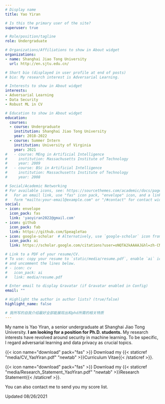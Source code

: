 ```yaml
---
# Display name
title: Yao Yiran

# Is this the primary user of the site?
superuser: true

# Role/position/tagline
role: Undergraduate

# Organizations/Affiliations to show in About widget
organizations:
- name: Shanghai Jiao Tong University
  url: http://en.sjtu.edu.cn/

# Short bio (displayed in user profile at end of posts)
# bio: My research interest is Adversarial Learning.

# Interests to show in About widget
interests:
- Adversarial Learning
- Data Security
- Robust ML in CV

# Education to show in About widget
education:
  courses:
  - course: Undergraduate
    institution: Shanghai Jiao Tong University
    year: 2018-2022
  - course: Summer Intern
    institution: University of Virginia
    year: 2021
#   - course: MEng in Artificial Intelligence
#     institution: Massachusetts Institute of Technology
#     year: 2009
#   - course: BSc in Artificial Intelligence
#     institution: Massachusetts Institute of Technology
#     year: 2008

# Social/Academic Networking
# For available icons, see: https://sourcethemes.com/academic/docs/page-builder/#icons
#   For an email link, use "fas" icon pack, "envelope" icon, and a link in the
#   form "mailto:your-email@example.com" or "/#contact" for contact widget.
social:
- icon: envelope
  icon_pack: fas
  link: 'yaoyiran2022@gmail.com'
- icon: github
  icon_pack: fab
  link: https://github.com/SpeagleYao
- icon: google-scholar  # Alternatively, use `google-scholar` icon from `ai` icon pack
  icon_pack: ai
  link: https://scholar.google.com/citations?user=oNQTA2kAAAAJ&hl=zh-CN

# Link to a PDF of your resume/CV.
# To use: copy your resume to `static/media/resume.pdf`, enable `ai` icons in `params.toml`, 
# and uncomment the lines below.
# - icon: cv
#   icon_pack: ai
#   link: media/resume.pdf

# Enter email to display Gravatar (if Gravatar enabled in Config)
email: ""

# Highlight the author in author lists? (true/false)
highlight_name: false

# 我所写的自我介绍最好全部能展现出和phd所需的相关特质
---
```


My name is Yao Yiran, a senior undergraduate at Shanghai Jiao Tong University. **I am looking for a position for Ph.D. students.**
My research interests have revolved around security in machine learning. To be specific, I regard adversarial learning and data privacy as crucial topics.

<!-- I love the enormous joy when thinking about how to solve hard but intriguing problems. The experiences of both maths and coding competitions since childhood gave me a good habit of thinking. I was arrested for the simplicity and powerfulness of AI after entering college, and during my self-training of AI, I came across Adversarial Learning. AI, so powerful as it looks on the surface, is so vulnerable as well. I wonder why AI is vulnerable and how to make it robust, which may entitle me to a deeper understanding of how AI works. -->

<!-- I started to research in Adversarial Learning at the beginning of my junior year. Now, I have got complete research experiences in Adversarial Learning, in which I carried out experiments independently, and also participated in method design and paper writing. I am looking forward to getting more research opportunities abroad. -->
 <!-- It feels so refreshing pondering and doing experiments every day and my desire to pursue a Ph.D. becomes more firm.  -->
<!-- My research interests have revolved around security in machine learning. The world relies more and more on machine learning models, so it poses a severe challenge to the robustness of models. Besides, people are gradually more aware of the significance to protect personal privacy, while the current technical means have not yet given people proper ways to protect themselves. Therefore, I regard adversarial learning and data privacy as crucial topics and I want to explore more about them. -->

{{< icon name="download" pack="fas" >}} Download my {{< staticref "media/CV_YaoYiran.pdf" "newtab" >}}Curriculum Vitae{{< /staticref >}}.

{{< icon name="download" pack="fas" >}} Download my {{< staticref "media/Research_Statement_YaoYiran.pdf" "newtab" >}}Research Statement{{< /staticref >}}.

You can also contact me to send you my score list.

Updated 08/26/2021

<!-- I love thinking about how to solve hard but intriguing problems. I have learned Mathematical Olympiad and Coding and have participated in lots of competitions before college. Thinking about these tricky problems and coming up with exquisite solutions always gives me enormous joy. It is during this period, with the gradual deepening understanding of my characteristics, I regard myself suitable for doing scientific research in the future. -->
<!-- Since my childhood, I have learned Mathematical Olympiad and participated in lots of math competitions. When I was in high school, I came across coding in class, which has the same fun as Math. Feeling obsessed, I learned C++, data structures, and algorithms by myself, and participated in Olympiad in Informatics. Thinking about these tricky problems and coming up with exquisite solutions always gives me enormous joy. It is during this period, with the gradual deepening understanding of my characteristics, I regard myself suitable for doing scientific research in the future. -->